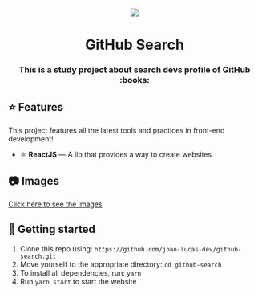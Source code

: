 <h1 align="center">
  <img src="./photos/demo.gif" />
</h1>

<h1 align="center">GitHub Search</h1>

<h3 align="center"> This is a study project about search devs profile of GitHub :books:</h3>

## :star: Features

This project features all the latest tools and practices in front-end development!

- ⚛️ **ReactJS** — A lib that provides a way to create websites

## :camera: Images

<a href="https://github.com/joao-lucas-dev/github-search/tree/master/photos">Click here to see the images</a>


## :electric_plug: Getting started

1. Clone this repo using: `https://github.com/joao-lucas-dev/github-search.git`
2. Move yourself to the appropriate directory: `cd github-search`
3. To install all dependencies, run: `yarn`
4. Run `yarn start` to start the website
